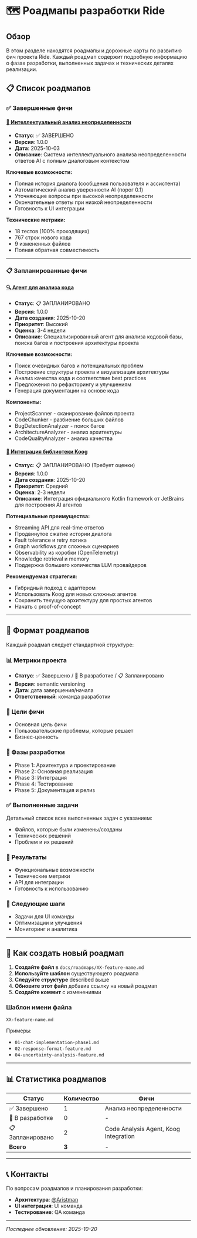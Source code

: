 # 🗺️ Роадмапы разработки Ride

## Обзор

В этом разделе находятся роадмапы и дорожные карты по развитию фич проекта Ride. Каждый роадмап содержит подробную
информацию о фазах разработки, выполненных задачах и технических деталях реализации.

## 📋 Список роадмапов

### ✅ Завершенные фичи

#### [🧠 Интеллектуальный анализ неопределенности](./04-uncertainty-analysis-feature.md)

- **Статус**: ✅ ЗАВЕРШЕНО
- **Версия**: 1.0.0
- **Дата**: 2025-10-03
- **Описание**: Система интеллектуального анализа неопределенности ответов AI с полным диалоговым контекстом

**Ключевые возможности:**

- Полная история диалога (сообщения пользователя и ассистента)
- Автоматический анализ уверенности AI (порог 0.1)
- Уточняющие вопросы при высокой неопределенности
- Окончательные ответы при низкой неопределенности
- Готовность к UI интеграции

**Технические метрики:**

- 18 тестов (100% проходящих)
- 767 строк нового кода
- 9 измененных файлов
- Полная обратная совместимость

---

### 📋 Запланированные фичи

#### [🔍 Агент для анализа кода](./09-code-analysis-agent.md)

- **Статус**: 📋 ЗАПЛАНИРОВАНО
- **Версия**: 1.0.0
- **Дата создания**: 2025-10-20
- **Приоритет**: Высокий
- **Оценка**: 3-4 недели
- **Описание**: Специализированный агент для анализа кодовой базы, поиска багов и построения архитектуры проекта

**Ключевые возможности:**

- Поиск очевидных багов и потенциальных проблем
- Построение структуры проекта и визуализация архитектуры
- Анализ качества кода и соответствие best practices
- Предложения по рефакторингу и улучшениям
- Генерация документации на основе кода

**Компоненты:**

- ProjectScanner - сканирование файлов проекта
- CodeChunker - разбиение больших файлов
- BugDetectionAnalyzer - поиск багов
- ArchitectureAnalyzer - анализ архитектуры
- CodeQualityAnalyzer - анализ качества

#### [🚀 Интеграция библиотеки Koog](./10-koog-integration.md)

- **Статус**: 📋 ЗАПЛАНИРОВАНО (Требует оценки)
- **Версия**: 1.0.0
- **Дата создания**: 2025-10-20
- **Приоритет**: Средний
- **Оценка**: 2-3 недели
- **Описание**: Интеграция официального Kotlin framework от JetBrains для построения AI агентов

**Потенциальные преимущества:**

- Streaming API для real-time ответов
- Продвинутое сжатие истории диалога
- Fault tolerance и retry логика
- Graph workflows для сложных сценариев
- Observability из коробки (OpenTelemetry)
- Knowledge retrieval и memory
- Поддержка большего количества LLM провайдеров

**Рекомендуемая стратегия:**

- Гибридный подход с адаптером
- Использовать Koog для новых сложных агентов
- Сохранить текущую архитектуру для простых агентов
- Начать с proof-of-concept

---

## 🔄 Формат роадмапов

Каждый роадмап следует стандартной структуре:

### 📊 Метрики проекта

- **Статус**: ✅ Завершено / 🔄 В разработке / 📋 Запланировано
- **Версия**: semantic versioning
- **Дата**: дата завершения/начала
- **Ответственный**: команда разработки

### 🎯 Цели фичи

- Основная цель фичи
- Пользовательские проблемы, которые решает
- Бизнес-ценность

### 📅 Фазы разработки

- Phase 1: Архитектура и проектирование
- Phase 2: Основная реализация
- Phase 3: Интеграция
- Phase 4: Тестирование
- Phase 5: Документация и релиз

### ✅ Выполненные задачи

Детальный список всех выполненных задач с указанием:

- Файлов, которые были изменены/созданы
- Технических решений
- Проблем и их решений

### 🎨 Результаты

- Функциональные возможности
- Технические метрики
- API для интеграции
- Готовность к использованию

### 🔄 Следующие шаги

- Задачи для UI команды
- Оптимизации и улучшения
- Мониторинг и аналитика

---

## 📝 Как создать новый роадмап

1. **Создайте файл** в `docs/roadmaps/XX-feature-name.md`
2. **Используйте шаблон** существующего роадмапа
3. **Следуйте структуре** described выше
4. **Обновите этот файл** добавив ссылку на новый роадмап
5. **Создайте коммит** с изменениями

### Шаблон имени файла

```
XX-feature-name.md
```

Примеры:

- `01-chat-implementation-phase1.md`
- `02-response-format-feature.md`
- `04-uncertainty-analysis-feature.md`

---

## 📊 Статистика роадмапов

| Статус           | Количество | Фичи                                        |
|------------------|------------|---------------------------------------------|
| ✅ Завершено      | 1          | Анализ неопределенности                     |
| 🔄 В разработке  | 0          | -                                           |
| 📋 Запланировано | 2          | Code Analysis Agent, Koog Integration       |
| **Всего**        | **3**      | -                                           |

---

## 📞 Контакты

По вопросам роадмапов и планирования разработки:

- **Архитектура**: [@Aristman](https://github.com/Aristman)
- **UI интеграция**: UI команда
- **Тестирование**: QA команда

---

*Последнее обновление: 2025-10-20* 